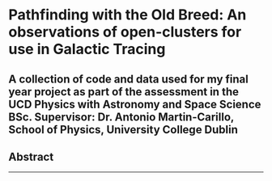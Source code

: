 # Pathfinding with the Old Breed: An observations of open-clusters for use in Galactic Tracing 
A collection of code and data used for my final year project as part of the assessment in the UCD Physics with Astronomy and Space Science BSc. Supervisor: Dr. Antonio Martin-Carillo, School of Physics, University College Dublin
---
## Abstract 

---
